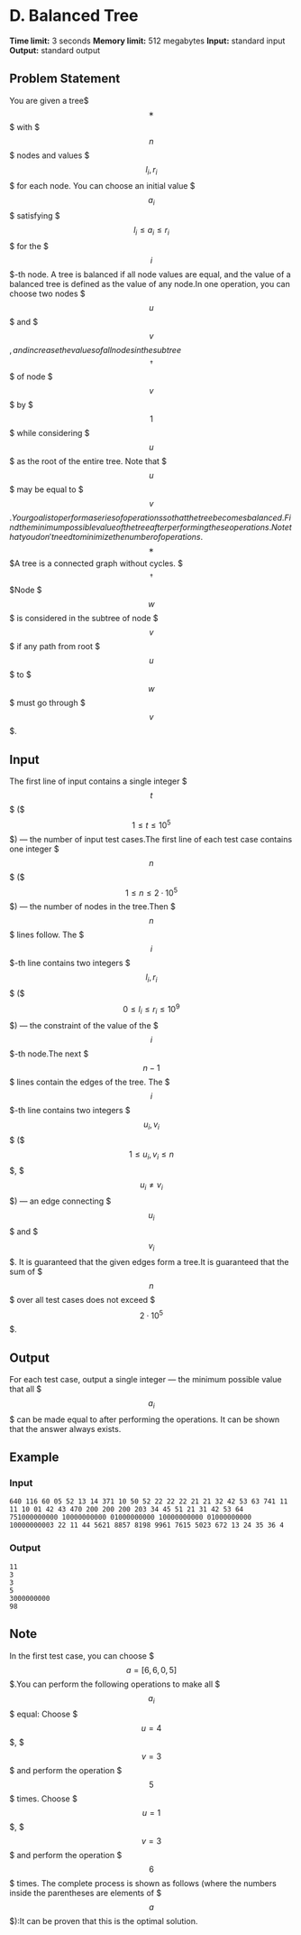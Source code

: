 # D. Balanced Tree

**Time limit:** 3 seconds
**Memory limit:** 512 megabytes
**Input:** standard input
**Output:** standard output

## Problem Statement

You are given a tree$$$^{\text{∗}}$$$ with $$$n$$$ nodes and values $$$l_i, r_i$$$ for each node. You can choose an initial value $$$a_i$$$ satisfying $$$l_i\le a_i\le r_i$$$ for the $$$i$$$-th node. A tree is balanced if all node values are equal, and the value of a balanced tree is defined as the value of any node.In one operation, you can choose two nodes $$$u$$$ and $$$v$$$, and increase the values of all nodes in the subtree$$$^{\text{†}}$$$ of node $$$v$$$ by $$$1$$$ while considering $$$u$$$ as the root of the entire tree. Note that $$$u$$$ may be equal to $$$v$$$.Your goal is to perform a series of operations so that the tree becomes balanced. Find the minimum possible value of the tree after performing these operations. Note that you don't need to minimize the number of operations.$$$^{\text{∗}}$$$A tree is a connected graph without cycles. $$$^{\text{†}}$$$Node $$$w$$$ is considered in the subtree of node $$$v$$$ if any path from root $$$u$$$ to $$$w$$$ must go through $$$v$$$.

## Input

The first line of input contains a single integer $$$t$$$ ($$$1 \leq t \leq 10^5$$$) — the number of input test cases.The first line of each test case contains one integer $$$n$$$ ($$$1 \le n \le 2\cdot 10^5$$$) — the number of nodes in the tree.Then $$$n$$$ lines follow. The $$$i$$$-th line contains two integers $$$l_i,r_i$$$ ($$$0\le l_i \le r_i\le 10^9$$$) — the constraint of the value of the $$$i$$$-th node.The next $$$n-1$$$ lines contain the edges of the tree. The $$$i$$$-th line contains two integers $$$u_i,v_i$$$ ($$$1\le u_i,v_i \le n$$$, $$$u_i \neq v_i$$$) — an edge connecting $$$u_i$$$ and $$$v_i$$$. It is guaranteed that the given edges form a tree.It is guaranteed that the sum of $$$n$$$ over all test cases does not exceed $$$2\cdot 10^5$$$.

## Output

For each test case, output a single integer — the minimum possible value that all $$$a_i$$$ can be made equal to after performing the operations. It can be shown that the answer always exists.

## Example

### Input
```
640 116 60 05 52 13 14 371 10 50 52 22 22 22 21 21 32 42 53 63 741 11 11 10 01 42 43 470 200 200 200 203 34 45 51 21 31 42 53 64 751000000000 10000000000 01000000000 10000000000 01000000000 10000000003 22 11 44 5621 8857 8198 9961 7615 5023 672 13 24 35 36 4
```

### Output
```
11
3
3
5
3000000000
98
```

## Note

In the first test case, you can choose $$$a=[6,6,0,5]$$$.You can perform the following operations to make all $$$a_i$$$ equal:  Choose $$$u=4$$$, $$$v=3$$$ and perform the operation $$$5$$$ times.  Choose $$$u=1$$$, $$$v=3$$$ and perform the operation $$$6$$$ times. The complete process is shown as follows (where the numbers inside the parentheses are elements of $$$a$$$):It can be proven that this is the optimal solution.